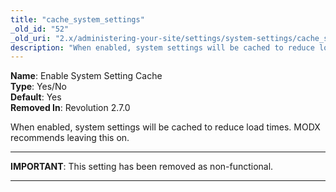 ```yaml
---
title: "cache_system_settings"
_old_id: "52"
_old_uri: "2.x/administering-your-site/settings/system-settings/cache_system_settings"
description: "When enabled, system settings will be cached to reduce load times. MODX recommends leaving this on."
---
```


**Name**: Enable System Setting Cache  
**Type**: Yes/No  
**Default**: Yes  
**Removed In**: Revolution 2.7.0

When enabled, system settings will be cached to reduce load times. MODX recommends leaving this on.

---

**IMPORTANT**: This setting has been removed as non-functional.

---